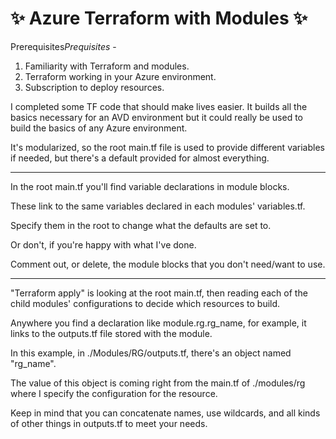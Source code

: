 # ✨ Azure Terraform with Modules ✨

Prerequisites*Prequisites* - 
1. Familiarity with Terraform and modules.
2. Terraform working in your Azure environment.
3. Subscription to deploy resources.

I completed some TF code that should make lives easier.  It builds all the basics necessary for an AVD environment but it could really be used to build the basics of any Azure environment.  

It's modularized, so the root main.tf file is used to provide different variables if needed, but there's a default provided for almost everything.

-----

In the root main.tf you'll find variable declarations in module blocks.

These link to the same variables declared in each modules' variables.tf.  

Specify them in the root to change what the defaults are set to.  

Or don't, if you're happy with what I've done.  

Comment out, or delete, the module blocks that you don't need/want to use. 

--------

"Terraform apply" is looking at the root main.tf, then reading each of the child modules' configurations to decide which resources to build.

Anywhere you find a declaration like module.rg.rg_name, for example, it links to the outputs.tf file stored with the module.  

In this example, in ./Modules/RG/outputs.tf, there's an object named "rg_name".  

The value of this object is coming right from the main.tf of ./modules/rg where I specify the configuration for the resource.  

Keep in mind that you can concatenate names, use wildcards, and all kinds of other things in outputs.tf to meet your needs.
